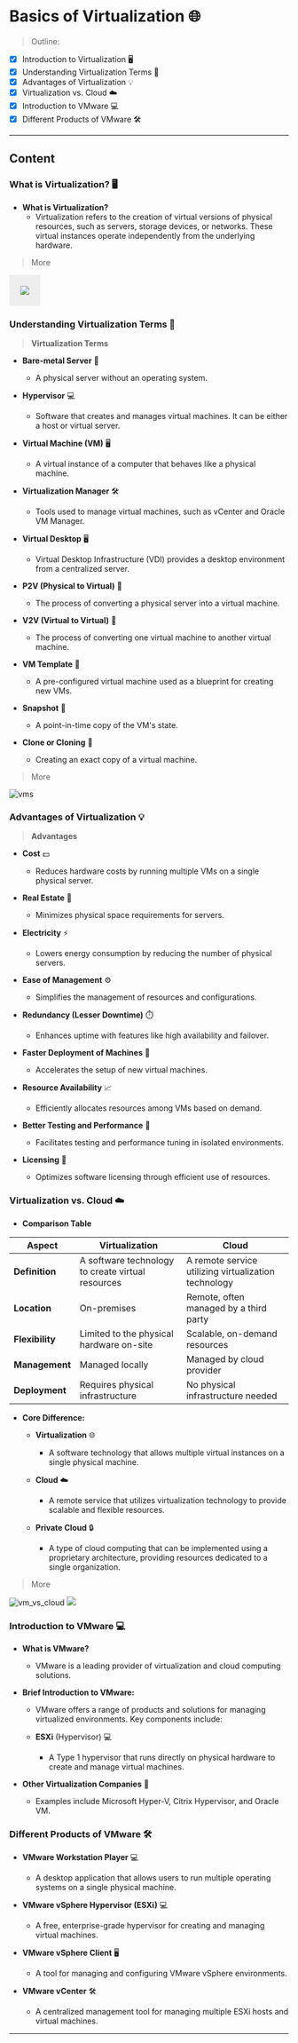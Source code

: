 # Basics of Virtualization 🌐

> Outline:

- [x] Introduction to Virtualization 🖥️
- [x] Understanding Virtualization Terms 📘
- [x] Advantages of Virtualization 💡
- [x] Virtualization vs. Cloud ☁️
- [x] Introduction to VMware 💻
- [x] Different Products of VMware 🛠️

---

## Content

### What is Virtualization? 🖥️

- **What is Virtualization?**
  - Virtualization refers to the creation of virtual versions of physical resources, such as servers, storage devices, or networks. These virtual instances operate independently from the underlying hardware.

> More

<img src="./assets/vm.png" style="background: #eee; padding : 20px">

### Understanding Virtualization Terms 📘

> **Virtualization Terms**

- **Bare-metal Server** 🏢

  - A physical server without an operating system.

- **Hypervisor** 💻

  - Software that creates and manages virtual machines. It can be either a host or virtual server.

- **Virtual Machine (VM)** 🖥️

  - A virtual instance of a computer that behaves like a physical machine.

- **Virtualization Manager** 🛠️

  - Tools used to manage virtual machines, such as vCenter and Oracle VM Manager.

- **Virtual Desktop** 🖥️

  - Virtual Desktop Infrastructure (VDI) provides a desktop environment from a centralized server.

- **P2V (Physical to Virtual)** 🔄

  - The process of converting a physical server into a virtual machine.

- **V2V (Virtual to Virtual)** 🔄

  - The process of converting one virtual machine to another virtual machine.

- **VM Template** 📄

  - A pre-configured virtual machine used as a blueprint for creating new VMs.

- **Snapshot** 📸

  - A point-in-time copy of the VM's state.

- **Clone or Cloning** 🔄
  - Creating an exact copy of a virtual machine.

> More

![vms](./assets/vmsTerms.jpg)

### Advantages of Virtualization 💡

> **Advantages**

- **Cost** 💵

  - Reduces hardware costs by running multiple VMs on a single physical server.

- **Real Estate** 🏢

  - Minimizes physical space requirements for servers.

- **Electricity** ⚡

  - Lowers energy consumption by reducing the number of physical servers.

- **Ease of Management** ⚙️

  - Simplifies the management of resources and configurations.

- **Redundancy (Lesser Downtime)** ⏱️

  - Enhances uptime with features like high availability and failover.

- **Faster Deployment of Machines** 🚀

  - Accelerates the setup of new virtual machines.

- **Resource Availability** 📈

  - Efficiently allocates resources among VMs based on demand.

- **Better Testing and Performance** 🧪

  - Facilitates testing and performance tuning in isolated environments.

- **Licensing** 📜
  - Optimizes software licensing through efficient use of resources.

### Virtualization vs. Cloud ☁️

- **Comparison Table**

| Aspect          | Virtualization                                    | Cloud                                                |
| --------------- | ------------------------------------------------- | ---------------------------------------------------- |
| **Definition**  | A software technology to create virtual resources | A remote service utilizing virtualization technology |
| **Location**    | On-premises                                       | Remote, often managed by a third party               |
| **Flexibility** | Limited to the physical hardware on-site          | Scalable, on-demand resources                        |
| **Management**  | Managed locally                                   | Managed by cloud provider                            |
| **Deployment**  | Requires physical infrastructure                  | No physical infrastructure needed                    |

- **Core Difference:**

  - **Virtualization** 🌐

    - A software technology that allows multiple virtual instances on a single physical machine.

  - **Cloud** ☁️

    - A remote service that utilizes virtualization technology to provide scalable and flexible resources.

  - **Private Cloud** 🔒
    - A type of cloud computing that can be implemented using a proprietary architecture, providing resources dedicated to a single organization.

> More

![vm_vs_cloud](./assets/cloud_vs_vm.jpg)
<img src="./assets/vm_vs_container.png" style="background:white">

### Introduction to VMware 💻

- **What is VMware?**

  - VMware is a leading provider of virtualization and cloud computing solutions.

- **Brief Introduction to VMware:**

  - VMware offers a range of products and solutions for managing virtualized environments. Key components include:

  - **ESXi** (Hypervisor) 💻
    - A Type 1 hypervisor that runs directly on physical hardware to create and manage virtual machines.

- **Other Virtualization Companies** 🏢
  - Examples include Microsoft Hyper-V, Citrix Hypervisor, and Oracle VM.

### Different Products of VMware 🛠️

- **VMware Workstation Player** 💻

  - A desktop application that allows users to run multiple operating systems on a single physical machine.

- **VMware vSphere Hypervisor (ESXi)** 💻

  - A free, enterprise-grade hypervisor for creating and managing virtual machines.

- **VMware vSphere Client** 🖥️

  - A tool for managing and configuring VMware vSphere environments.

- **VMware vCenter** 🛠️
  - A centralized management tool for managing multiple ESXi hosts and virtual machines.

---
